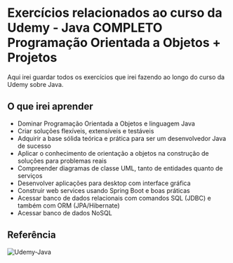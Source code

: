 # Exercícios relacionados ao curso da Udemy - Java COMPLETO Programação Orientada a Objetos + Projetos
Aqui irei guardar todos os exercícios que irei fazendo ao longo do curso da Udemy sobre Java.

## O que irei aprender
+ Dominar Programação Orientada a Objetos e linguagem Java
+ Criar soluções flexíveis, extensíveis e testáveis
+ Adquirir a base sólida teórica e prática para ser um desenvolvedor Java de sucesso
+ Aplicar o conhecimento de orientação a objetos na construção de soluções para problemas reais
+ Compreender diagramas de classe UML, tanto de entidades quanto de serviços
+ Desenvolver aplicações para desktop com interface gráfica
+ Construir web services usando Spring Boot e boas práticas
+ Acessar banco de dados relacionais com comandos SQL (JDBC) e também com ORM (JPA/Hibernate)
+ Acessar banco de dados NoSQL

## Referência
![Udemy-Java](https://www.udemy.com/course/java-curso-completo/?couponCode=KEEPLEARNING)